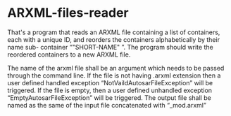 # ARXML-files-reader
That's a program that reads an ARXML file containing a list of containers, each with a unique ID, and reorders the containers alphabetically by their name sub- container “"SHORT-NAME" ”. The program should write the reordered containers to a new ARXML file.

The name of the arxml file shall be an argument which needs to be passed through the command line.
If the file is not having .arxml extension then a user defined handled exception “NotVaildAutosarFileException” will be triggered.
If the file is empty, then a user defined unhandled exception “EmptyAutosarFileException” will be triggered.
The output file shall be named as the same of the input file concatenated with “_mod.arxml”
